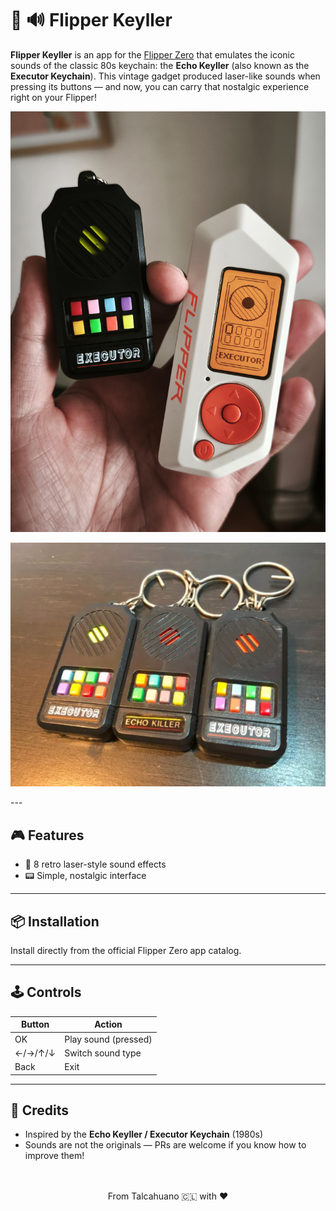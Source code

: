 # 🔫 🔊 Flipper Keyller

**Flipper Keyller** is an app for the [Flipper Zero](https://flipperzero.one/) that emulates the iconic sounds of the classic 80s keychain: the **Echo Keyller** (also known as the **Executor Keychain**). This vintage gadget produced laser-like sounds when pressing its buttons — and now, you can carry that nostalgic experience right on your Flipper!

<p align='center'>
<img src="./docs/portada.png" />
</p>


<p align='center'>
<img src="./docs/Keychain-Executor.png" />
</p>
---

## 🎮 Features

- 🎵 8 retro laser-style sound effects  
- 📟 Simple, nostalgic interface  

---

## 📦 Installation

Install directly from the official Flipper Zero app catalog.

---

## 🕹️ Controls

| Button  | Action                  |
|---------|-------------------------|
| OK      | Play sound (pressed)              |
| ←/→/↑/↓ | Switch sound type       |
| Back    | Exit                    |

---

## 👾 Credits

- Inspired by the **Echo Keyller / Executor Keychain** (1980s)  
- Sounds are not the originals — PRs are welcome if you know how to improve them!

<p align='center'>
<br />
<br />
From Talcahuano 🇨🇱 with ❤  
</p> 
